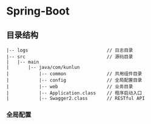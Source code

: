 # Spring-Boot

## 目录结构 ##
	|-- logs                             // 日志目录
	|-- src                              // 源码目录
	|   |-- main                   
	|       |-- java/com/kunlun          
	|           |-- common               // 共用组件目录
	|           |-- config               // 全局配置目录
	|           |-- web                  // 业务目录
	|           |-- Application.class    // 程序启动入口
	|           |-- Swagger2.class       // RESTful API

### 全局配置 ###
